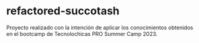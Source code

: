 # refactored-succotash
Proyecto realizado con la intención de aplicar los conocimientos obtenidos en el bootcamp de Tecnolochicas PRO Summer Camp 2023.
